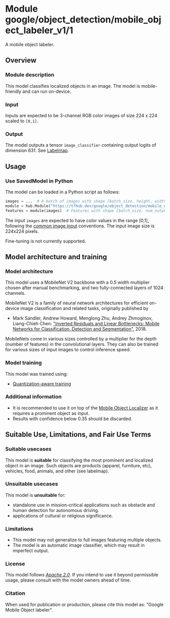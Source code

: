 # Module google/object_detection/mobile_object_labeler_v1/1

A mobile object labeler.

<!-- asset-path: @visionkit/mobile_raid/classifier/mobile_object_labeler_opensource_V0/1 -->
<!-- module-type: image-classification -->
<!-- fine-tunable: false -->
<!-- format: hub -->
<!-- language: en -->
<!-- network-architecture: MobileNet V2 -->
<!-- interactive-model-name: vision -->

## Overview

### Module description

This model classifies localized objects in an image. The model is
mobile-friendly and can run on-device.

### Input

Inputs are expected to be 3-channel RGB color images of size 224 x 224 scaled to
`[0,1]`.

### Output

The model outputs a tensor `image_classifier` containing output logits of
dimension 631. See
[Labelmap](https://www.gstatic.com/aihub/tfhub/labelmaps/mobile_object_labeler_v1_labelmap.csv).

## Usage
### Use SavedModel in Python

The model can be loaded in a Python script as follows:

```python
images = ...  # A batch of images with shape [batch_size, height, width, 3].
module = hub.Module("https://tfhub.dev/google/object_detection/mobile_object_labeler_v1/1")
features = module(images)  # Features with shape [batch_size, num_outputs].
```

The input `images` are expected to have color values in the range [0,1],
following the
[common image input](https://www.tensorflow.org/hub/common_signatures/images#input)
conventions. The input image size is 224x224 pixels.

Fine-tuning is not currently supported.

## Model architecture and training

### Model architecture

This model uses a MobileNet V2 backbone with a 0.5 width multiplier chosen after
manual benchmarking, and two fully-connected layers of 1024 channels.

MobileNet V2 is a family of neural network architectures for efficient on-device
image classification and related tasks, originally published by

*   Mark Sandler, Andrew Howard, Menglong Zhu, Andrey Zhmoginov, Liang-Chieh
    Chen: ["Inverted Residuals and Linear Bottlenecks: Mobile Networks for
    Classification, Detection and
    Segmentation"](https://arxiv.org/abs/1801.04381), 2018.

MobileNets come in various sizes controlled by a multiplier for the depth
(number of features) in the convolutional layers. They can also be trained for
various sizes of input images to control inference speed.

### Model training

This model was trained using:

*   [Quantization-aware training](https://github.com/tensorflow/tensorflow/tree/r1.13/tensorflow/contrib/quantize)

### Additional information

*   It is recommended to use it on top of the
    [Mobile Object Localizer](https://tfhub.dev/google/object_detection/mobile_object_localizer_v1/1)
    as it requires a prominent object as input.
*   Results with confidence below 0.35 should be discarded.

## Suitable Use, Limitations, and Fair Use Terms

### Suitable usecases

This model is **suitable** for classifying the most prominent and localized
object in an image. Such objects are products (apparel, furniture, etc),
vehicles, food, animals, and other (see labelmap).

### Unsuitable usecases

This model is **unsuitable** for:

*   standalone use in mission-critical applications such as obstacle and human
    detection for autonomous driving.
*   applications of cultural or religious significance.

### Limitations

*   This model may not generalize to full images featuring multiple objects.
*   The model is an automatic image classifier, which may result in imperfect
    output.

### License

This model follows [*Apache 2.0*](https://www.apache.org/licenses/LICENSE-2.0).
If you intend to use it beyond permissible usage, please consult with the model
owners ahead of time.

### Citation

When used for publication or production, please cite this model as: "Google
Mobile Object labeler".
